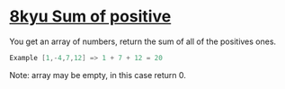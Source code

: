 # [8kyu Sum of positive](https://www.codewars.com/kata/sum-of-positive)

You get an array of numbers, return the sum of all of the positives ones.

```go
Example [1,-4,7,12] => 1 + 7 + 12 = 20
```

Note: array may be empty, in this case return 0.